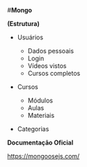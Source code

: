 #**Mongo**

**(Estrutura)**

- Usuários
  - Dados pessoais
  - Login
  - Vídeos vistos
  - Cursos completos

- Cursos
  - Módulos
  - Aulas
  - Materiais

- Categorias

**Documentação Oficial**

https://mongoosejs.com/
